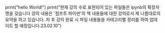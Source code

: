 print("hello World!")
print("현재 강의 수로 표현되어 있는 파일들은  ipynb의 확장자명을 갖습니다
강의 내용은 '점프투 파이썬'의 책 내용들에 대한 강의로서 제 나름대로의 요약을 하고 있습니다.
차 후 강의 완료 시 파일 내용들을 카테고리별 정리를 하여 업데이트 할 예정입니다.23.02.10")
